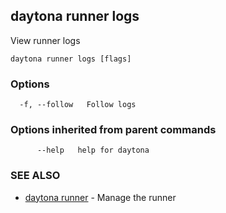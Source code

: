 ## daytona runner logs

View runner logs

```
daytona runner logs [flags]
```

### Options

```
  -f, --follow   Follow logs
```

### Options inherited from parent commands

```
      --help   help for daytona
```

### SEE ALSO

* [daytona runner](daytona_runner.md)	 - Manage the runner

